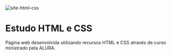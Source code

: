 ![site-html-css](https://user-images.githubusercontent.com/89148599/132885663-fba18145-a8f7-4aa8-89c3-99453ddf42de.jpg)


# Estudo HTML e CSS

Página web desenvolvida utilizando recursos HTML e CSS através de curso ministrado pela ALURA.
